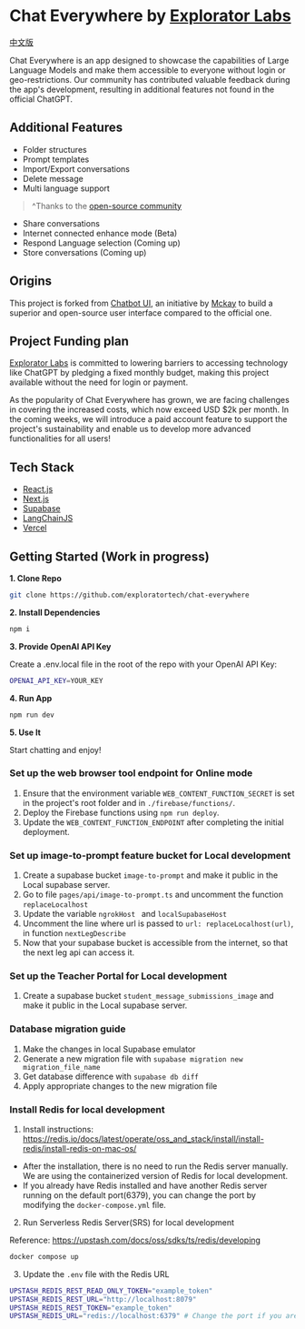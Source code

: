 # Chat Everywhere by [Explorator Labs](https://exploratorlabs.com)

[中文版](https://intro.chateverywhere.app/README-zh.html)

Chat Everywhere is an app designed to showcase the capabilities of Large Language Models and make them accessible to everyone without login or geo-restrictions. Our community has contributed valuable feedback during the app's development, resulting in additional features not found in the official ChatGPT.

## Additional Features
- Folder structures
- Prompt templates
- Import/Export conversations
- Delete message
- Multi language support
> ^Thanks to the [open-source community](https://github.com/mckaywrigley/chatbot-ui)
- Share conversations
- Internet connected enhance mode (Beta)
- Respond Language selection (Coming up)
- Store conversations (Coming up)

## Origins

This project is forked from [Chatbot UI](https://github.com/mckaywrigley/chatbot-ui), an initiative by [Mckay](https://twitter.com/mckaywrigley) to build a superior and open-source user interface compared to the official one.

## Project Funding plan

[Explorator Labs](https://exploratorlabs.com) is committed to lowering barriers to accessing technology like ChatGPT by pledging a fixed monthly budget, making this project available without the need for login or payment.

As the popularity of Chat Everywhere has grown, we are facing challenges in covering the increased costs, which now exceed USD $2k per month. In the coming weeks, we will introduce a paid account feature to support the project's sustainability and enable us to develop more advanced functionalities for all users!

## Tech Stack

- [React.js](https://react.dev/)
- [Next.js](https://nextjs.org/)
- [Supabase](https://supabase.com/)
- [LangChainJS](https://js.langchain.com)
- [Vercel](https://vercel.com/)

## Getting Started (Work in progress)

**1. Clone Repo**

```bash
git clone https://github.com/exploratortech/chat-everywhere
```

**2. Install Dependencies**

```bash
npm i
```

**3. Provide OpenAI API Key**

Create a .env.local file in the root of the repo with your OpenAI API Key:

```bash
OPENAI_API_KEY=YOUR_KEY
```

**4. Run App**

```bash
npm run dev
```

**5. Use It**

Start chatting and enjoy!


### Set up the web browser tool endpoint for Online mode

1. Ensure that the environment variable `WEB_CONTENT_FUNCTION_SECRET` is set in the project's root folder and in `./firebase/functions/`.
2. Deploy the Firebase functions using `npm run deploy`.
3. Update the `WEB_CONTENT_FUNCTION_ENDPOINT` after completing the initial deployment.

### Set up image-to-prompt feature bucket for Local development

1. Create a supabase bucket `image-to-prompt` and make it public in the Local supabase server.
2. Go to file `pages/api/image-to-prompt.ts` and uncomment the function `replaceLocalhost`
3. Update the variable `ngrokHost ` and `localSupabaseHost`
4. Uncomment the line where url is passed to `url: replaceLocalhost(url)`, in function `nextLegDescribe`
5. Now that your supabase bucket is accessible from the internet, so that the next leg api can access it.

### Set up the Teacher Portal for Local development
1. Create a supabase bucket `student_message_submissions_image` and make it public in the Local supabase server.


### Database migration guide
1. Make the changes in local Supabase emulator
2. Generate a new migration file with `supabase migration new migration_file_name`
3. Get database difference with `supabase db diff`
4. Apply appropriate changes to the new migration file

### Install Redis for local development

1. Install instructions: https://redis.io/docs/latest/operate/oss_and_stack/install/install-redis/install-redis-on-mac-os/
- After the installation, there is no need to run the Redis server manually. We are using the containerized version of Redis for local development.
- If you already have Redis installed and have another Redis server running on the default port(6379), you can change the port by modifying the `docker-compose.yml` file.

2. Run Serverless Redis Server(SRS) for local development

Reference: https://upstash.com/docs/oss/sdks/ts/redis/developing

```bash
docker compose up
```

3. Update the `.env` file with the Redis URL

```bash
UPSTASH_REDIS_REST_READ_ONLY_TOKEN="example_token"
UPSTASH_REDIS_REST_URL="http://localhost:8079"
UPSTASH_REDIS_REST_TOKEN="example_token"
UPSTASH_REDIS_URL="redis://localhost:6379" # Change the port if you are using a different port
```




